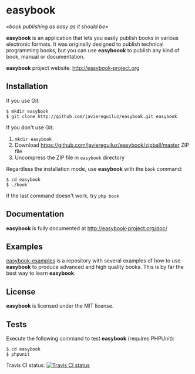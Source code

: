# easybook #

*«book publishing as easy as it should be»*

**easybook** is an application that lets you easily publish books in various electronic formats. It was originally designed to publish technical programming books, but you can use **easyboook** to publish any kind of book, manual or documentation.

**easybook** project website: <http://easybook-project.org>

## Installation ##

If you use Git:

```
$ mkdir easybook
$ git clone http://github.com/javiereguiluz/easybook.git easybook
```

If you don't use Git:

  1. `mkdir easybook`
  2. Download https://github.com/javiereguiluz/easybook/zipball/master ZIP file
  3. Uncompress the ZIP file in `easybook` directory

Regardless the installation mode, use **easybook** with the `book` command:

```
$ cd easybook
$ ./book
```

If the last command doesn't work, try `php book`

## Documentation ##

**easybook** is fully documented at http://easybook-project.org/doc/

## Examples ##

[easybook-examples](http://github.com/javiereguiluz/easybook-examples)
is a repository with several examples of how to use **easybook** to
produce advanced and high quality books. This is by far the best way
to learn **easybook**.

## License ##

**easybook** is licensed under the MIT license.

## Tests ##

Execute the following command to test **easybook** (requires PHPUnit):

```
$ cd easybook
$ phpunit
```

Travis CI status: [![Travis CI status](https://secure.travis-ci.org/javiereguiluz/easybook.png?branch=master)](http://travis-ci.org/javiereguiluz/easybook)

